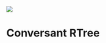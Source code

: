 <img src="https://github.com/conversant/rtree/blob/master/src/main/resources/RTree.png?raw=true">

# Conversant RTree
